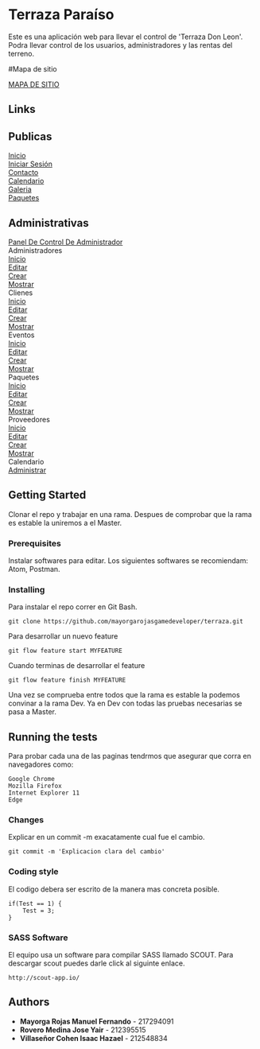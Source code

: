# Terraza Paraíso

Este es una aplicación web para llevar el control de 'Terraza Don Leon'.
Podra llevar control de los usuarios, administradores y las rentas del terreno.

#Mapa de sitio

[MAPA DE SITIO](https://raw.githubusercontent.com/mayorgarojasgamedeveloper/terraza-donleon/dev/MAPA%20DE%20SITIO.png)

## Links
## Publicas

[Inicio](https://terraza-don-leon.herokuapp.com/) <br />
[Iniciar Sesión](https://terraza-don-leon.herokuapp.com/iniciar-sesion) <br />
[Contacto](https://terraza-don-leon.herokuapp.com/contacto) <br />
[Calendario](https://terraza-don-leon.herokuapp.com/calendario) <br />
[Galeria](https://terraza-don-leon.herokuapp.com/galeria) <br />
[Paquetes](https://terraza-don-leon.herokuapp.com/promociones) <br />
## Administrativas

[Panel De Control De Administrador](https://terraza-don-leon.herokuapp.com/panel-admin) <br />
Administradores <br />
	[Inicio](https://terraza-don-leon.herokuapp.com/administrador-inicio) <br />
	[Editar](https://terraza-don-leon.herokuapp.com/administrador-editar/0) <br />
	[Crear](https://terraza-don-leon.herokuapp.com/administrador-crear) <br />
	[Mostrar](https://terraza-don-leon.herokuapp.com/administrador-vista/0) <br />
Clienes <br />
	[Inicio](https://terraza-don-leon.herokuapp.com/cliente-inicio) <br />
	[Editar](https://terraza-don-leon.herokuapp.com/cliente-editar/0) <br />
	[Crear](https://terraza-don-leon.herokuapp.com/cliente-crear) <br />
	[Mostrar](https://terraza-don-leon.herokuapp.com/cliente-vista/0) <br />
Eventos <br />
	[Inicio](https://terraza-don-leon.herokuapp.com/evento-inicio) <br />
	[Editar](https://terraza-don-leon.herokuapp.com/evento-editar/0) <br />
	[Crear](https://terraza-don-leon.herokuapp.com/evento-crear) <br />
	[Mostrar](https://terraza-don-leon.herokuapp.com/evento-vista/0) <br />
Paquetes <br />
	[Inicio](https://terraza-don-leon.herokuapp.com/paquetes-inicio) <br />
	[Editar](https://terraza-don-leon.herokuapp.com/paquetes-editar/0) <br />
	[Crear](https://terraza-don-leon.herokuapp.com/paquetes-crear) <br />
	[Mostrar](https://terraza-don-leon.herokuapp.com/paquetes-vista/0) <br />
Proveedores <br />
	[Inicio](https://terraza-don-leon.herokuapp.com/proveedores-inicio) <br />
	[Editar](https://terraza-don-leon.herokuapp.com/proveedores-editar/0) <br />
	[Crear](https://terraza-don-leon.herokuapp.com/proveedores-crear) <br />
	[Mostrar](https://terraza-don-leon.herokuapp.com/proveedores-vista/0) <br />
Calendario <br />
	[Administrar](https://terraza-don-leon.herokuapp.com/calendario-admin) <br />

## Getting Started

Clonar el repo y trabajar en una rama. Despues de comprobar que la rama es estable la uniremos a el Master.

### Prerequisites

Instalar softwares para editar. Los siguientes softwares se recomiendam: Atom, Postman.

### Installing

Para instalar el repo correr en Git Bash.

```
git clone https://github.com/mayorgarojasgamedeveloper/terraza.git
```

Para desarrollar un nuevo feature

```
git flow feature start MYFEATURE
```
Cuando terminas de desarrollar el feature

```
git flow feature finish MYFEATURE
```

Una vez se comprueba entre todos que la rama es estable la podemos convinar a la rama Dev. Ya en Dev con todas las pruebas necesarias se pasa a Master.

## Running the tests

Para probar cada una de las paginas tendrmos que asegurar que corra en navegadores como:

```
Google Chrome
Mozilla Firefox
Internet Explorer 11
Edge
```

### Changes

Explicar en un commit -m exacatamente cual fue el cambio.

```
git commit -m 'Explicacion clara del cambio'
```

### Coding style

El codigo debera ser escrito de la manera mas concreta posible.

```
if(Test == 1) {
	Test = 3;
}
```

### SASS Software

El equipo usa un software para compilar SASS llamado SCOUT. Para descargar scout puedes darle click al siguinte enlace.

```
http://scout-app.io/
```

## Authors

* **Mayorga Rojas Manuel Fernando** - 217294091
* **Rovero Medina Jose Yair** - 212395515
* **Villaseñor Cohen Isaac Hazael** - 212548834
